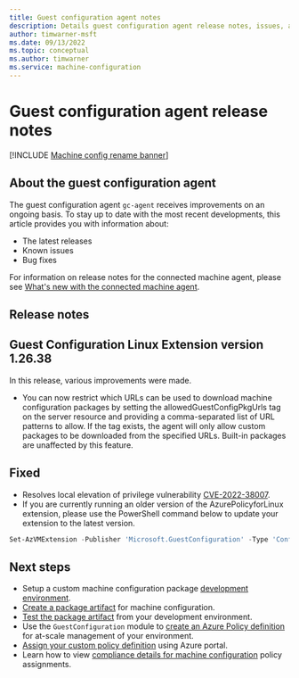 ```yaml
---
title: Guest configuration agent notes
description: Details guest configuration agent release notes, issues, and frequently-asked questions.
author: timwarner-msft
ms.date: 09/13/2022
ms.topic: conceptual
ms.author: timwarner
ms.service: machine-configuration
---
```

# Guest configuration agent release notes

[!INCLUDE [Machine config rename banner](../includes/banner.md)]

## About the guest configuration agent

The guest configuration agent `gc-agent` receives improvements on an ongoing basis. To stay up to date with the most recent developments, this article provides you with information about:

- The latest releases
- Known issues
- Bug fixes

For information on release notes for the connected machine agent, please see [What's new with the connected machine agent](/azure/azure-arc/servers/agent-release-notes).

## Release notes

## Guest Configuration Linux Extension version 1.26.38

In this release, various improvements were made. 

- You can now restrict which URLs can be used to download machine configuration packages by setting the allowedGuestConfigPkgUrls tag on the server resource and providing a comma-separated list of URL patterns to allow. If the tag exists, the agent will only allow custom packages to be downloaded from the specified URLs. Built-in packages are unaffected by this feature. 

## Fixed

- Resolves local elevation of privilege vulnerability [CVE-2022-38007](https://msrc.microsoft.com/update-guide/vulnerability/CVE-2022-38007). 
- If you are currently running an older version of the AzurePolicyforLinux extension, please use the PowerShell command below to update your extension to the latest version. 

```powershell
Set-AzVMExtension -Publisher 'Microsoft.GuestConfiguration' -Type 'ConfigurationforLinux' -Name 'AzurePolicyforLinux' -TypeHandlerVersion 1.26.38 -ResourceGroupName 'myResourceGroup' -Location 'myLocation' -VMName 'myVM' -EnableAutomaticUpgrade $true
```

## Next steps

- Setup a custom machine configuration package [development environment](./machine-configuration-create-setup.md).
- [Create a package artifact](./machine-configuration-create.md)
  for machine configuration.
- [Test the package artifact](./machine-configuration-create-test.md)
  from your development environment.
- Use the `GuestConfiguration` module to
  [create an Azure Policy definition](./machine-configuration-create-definition.md)
  for at-scale management of your environment.
- [Assign your custom policy definition](../policy/assign-policy-portal.md) using
  Azure portal.
- Learn how to view
  [compliance details for machine configuration](../policy/how-to/determine-non-compliance.md) policy assignments.
